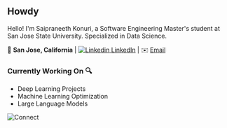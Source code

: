 ## Howdy

Hello! I'm Saipraneeth Konuri, a Software Engineering Master's student at San Jose State University. Specialized in Data Science.

📍 **San Jose, California**  | [![Linkedin](https://i.sstatic.net/gVE0j.png) LinkedIn](https://www.linkedin.com/in/sai-praneeth-konuri/) | ✉️ [Email](mailto:saipraneethk18@gmail.com)

### Currently Working On 🔍

- Deep Learning Projects 
- Machine Learning Optimization
- Large Language Models

![Connect](https://media4.giphy.com/media/v1.Y2lkPTc5MGI3NjExdjRvcGVtMHh5a2Nkb3Vrd3kwdHpyMjV4ZDhmamd2bThmMno5YXVlcSZlcD12MV9pbnRlcm5hbF9naWZfYnlfaWQmY3Q9Zw/LaVp0AyqR5bGsC5Cbm/giphy.webp)


<!--
**Praneeth-18/Praneeth-18** is a ✨ _special_ ✨ repository because its `README.md` (this file) appears on your GitHub profile.

Here are some ideas to get you started:

- 🔭 I’m currently working on ...
- 🌱 I’m currently learning ...
- 👯 I’m looking to collaborate on ...
- 🤔 I’m looking for help with ...
- 💬 Ask me about ...
- 📫 How to reach me: ...
- 😄 Pronouns: ...
- ⚡ Fun fact: ...
-->
